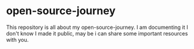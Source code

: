 # open-source-journey
This repository is all about my open-source-journey. I am documenting it I don't know I made it public, may be i can share some important resources with you.
